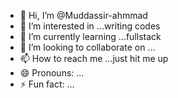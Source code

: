 - 👋 Hi, I’m @Muddassir-ahmmad
- 👀 I’m interested in ...writing codes
- 🌱 I’m currently learning ...fullstack
- 💞️ I’m looking to collaborate on ...
- 📫 How to reach me ...just hit me up
- 😄 Pronouns: ...
- ⚡ Fun fact: ...

<!---
Muddassir-ahmmad/Muddassir-ahmmad is a ✨ special ✨ repository because its `README.md` (this file) appears on your GitHub profile.
You can click the Preview link to take a look at your changes.
--->
